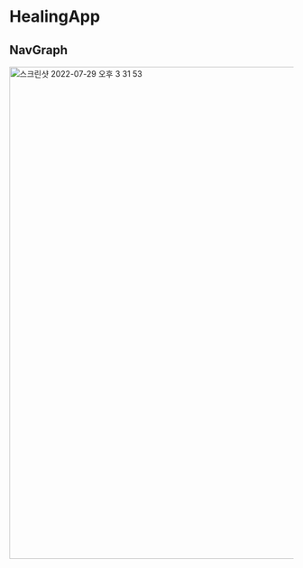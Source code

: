 # HealingApp

## NavGraph </br>
<img width="872" alt="스크린샷 2022-07-29 오후 3 31 53" src="https://user-images.githubusercontent.com/70245821/181697626-d7cb14b8-2cc9-4833-9c21-91a62d09ac6b.png">
